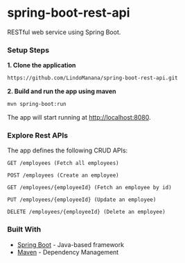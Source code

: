 # spring-boot-rest-api
RESTful web service using Spring Boot.

### Setup Steps
**1. Clone the application**

```bash
https://github.com/LindoManana/spring-boot-rest-api.git
```

**2. Build and run the app using maven**

```bash
mvn spring-boot:run
```

The app will start running at <http://localhost:8080>.

###  Explore Rest APIs
The app defines the following CRUD APIs:

    GET /employees (Fetch all employees)
    
    POST /employees (Create an employee)
    
    GET /employees/{employeeId} (Fetch an employee by id)
    
    PUT /employees/{employeeId} (Update an employee)
    
    DELETE /employees/{employeeId} (Delete an employee)

###  Built With

* [Spring Boot](https://spring.io/projects/spring-boot) - Java-based framework
* [Maven](https://maven.apache.org/) - Dependency Management